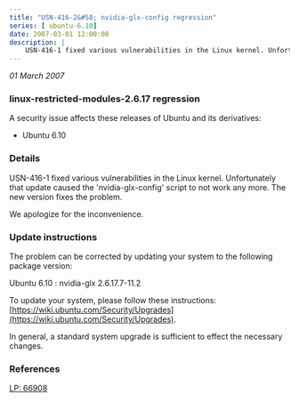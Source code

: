 ```yaml
---
title: "USN-416-2&#58; nvidia-glx-config regression"
series: [ ubuntu-6.10]
date: 2007-03-01 12:00:00
description: |
    USN-416-1 fixed various vulnerabilities in the Linux kernel. Unfortunately that update caused the &#39;nvidia-glx-config&#39; script to not work any more. The new version fixes the problem.
--- 
```

 
 

*01 March 2007*

### linux-restricted-modules-2.6.17 regression

A security issue affects these releases of Ubuntu and its derivatives:

* Ubuntu 6.10

### Details

USN-416-1 fixed various vulnerabilities in the Linux kernel. Unfortunately that update caused the &#39;nvidia-glx-config&#39; script to not work any more. The new version fixes the problem.

We apologize for the inconvenience.

### Update instructions

The problem can be corrected by updating your system to the following package version:

Ubuntu 6.10
 : nvidia-glx <span>2.6.17.7-11.2</span>

To update your system, please follow these instructions: [https://wiki.ubuntu.com/Security/Upgrades](https://wiki.ubuntu.com/Security/Upgrades).

In general, a standard system upgrade is sufficient to effect the necessary changes.

### References

 
 [LP: 66908](https://launchpad.net/bugs/66908)
 

